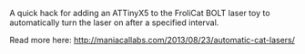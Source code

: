 A quick hack for adding an ATTinyX5 to the FroliCat BOLT laser toy to automatically turn the laser on after a specified interval.

Read more here: http://maniacallabs.com/2013/08/23/automatic-cat-lasers/
